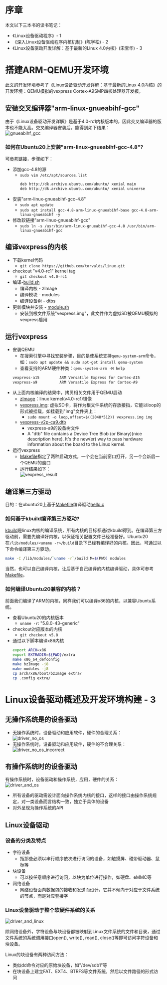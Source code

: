 # 序章
本文以下三本书的读书笔记：
* 《Linux设备驱动程序》- 1
* 《深入Linux设备驱动程序内核机制》(陈学松) - 2
* 《Linux设备驱动开发详解：基于最新的Linux 4.0内核》(宋宝华) - 3

# 搭建ARM-QEMU开发环境
此文的开发环境参考了《Linux设备驱动开发详解：基于最新的Linux 4.0内核》的开发环境：QEMU模拟的vexpress Cortex-A9SMP四核处理器开发板。

## 安装交叉编译器"arm-linux-gnueabihf-gcc"
由于《Linux设备驱动开发详解》是基于4.0-rc1内核版本的，因此交叉编译器的版本也不能太高。交叉编译器安装后，能得到如下结果：<br>
![gnueabihf_gcc](./pictures/gnueabihf_gcc.png)

### 如何在Ubuntu20上安装"arm-linux-gnueabihf-gcc-4.8"?
可[参考链接](https://askubuntu.com/questions/1235819/ubuntu-20-04-gcc-version-lower-than-gcc-7)，步骤如下：
* 添加gcc-4.8的源
   * `sudo vim /etc/apt/sources.list`
      ```bash
      deb http://dk.archive.ubuntu.com/ubuntu/ xenial main
      deb http://dk.archive.ubuntu.com/ubuntu/ xenial universe
      ```
* 安装"arm-linux-gnueabihf-gcc-4.8"
   * `sudo apt update`
   * `sudo apt install gcc-4.8-arm-linux-gnueabihf-base gcc-4.8-arm-linux-gnueabihf -y`
* 修改软链接"arm-linux-gnueabihf-gcc"
   * `sudo ln -s /usr/bin/arm-linux-gnueabihf-gcc-4.8 /usr/bin/arm-linux-gnueabihf-gcc`

## 编译vexpress的内核
* 下载kernel代码
   * `git clone https://github.com/torvalds/linux.git`
* checkout "v4.0-rc1" kernel tag
   * `git checkout v4.0-rc1`
* 编译-[build.sh](./code/env_arm/build.sh)
   * 编译内核 - zImage
   * 编译模块 - modules
   * 编译设备树 - dtbs
* 更新模块并安装 - [module.sh](./code/env_arm/module.sh)
   * 安装到根文件系统"vexpress.img"，此文件作为虚拟SD被QEMU模拟的vexpress启用

## 运行vexpress
* 安装QEMU
   * 在搜索引擎中寻找安装步骤，目的是使系统支持`qemu-system-arm`命令，如：`sudo apt update && sudo apt-get install qemu-system`
   * 查看支持的ARM硬件种类：`qemu-system-arm -M help`
   ```bash
   vexpress-a15         ARM Versatile Express for Cortex-A15
   vexpress-a9          ARM Versatile Express for Cortex-A9
   ```
* 从上面内核编译的结果中，拷贝相关文件用于QEMU启动
   * [zImage](./code/env_arm/zImage)：linux kernel(v4.0-rc1)镜像
   * [vexpress.img](./code/env_arm/vexpress.img): 虚拟SD卡，将作为根文件系统的存放接指，它能以loop的形式被挂载，如挂载到"img"文件夹上：
      * `sudo mount -o loop,offset=$((2048*512)) vexpress.img img`
   * [vexpress-v2p-ca9.dtb](./code/env_arm/vexpress-v2p-ca9.dtb)
      * vexpress-a9的设备树文件
      * A "dtb" file contains a Device Tree Blob (or Binary)(nice description here). It's the new(er) way to pass hardware information about the board to the Linux kernel.
* 运行vexpress
   * [Makefile](./code/env_arm/Makefile)指定了两种启动方式，一个会在当前窗口打开，另一个会新启一个QEMU的窗口
   * 运行结果如下：<br>
      ![vexpress_result](./pictures/vexpress_result.png)

## 编译第三方驱动
目的：在ubuntu20上基于[Makefile](./code/hello/Makefile)编译驱动[hello.c](./code/hello/hello.c)

### 如何基于kbuild编译第三方驱动?
[kbuild](https://www.kernel.org/doc/html/latest/kbuild/modules.html)是linux内核的编译系统，所有内核的目标都通过kbuild得到。在编译第三方驱动前，需要先编译好内核，以保证相关配置文件已经准备好。Ubuntu20在`/lib/modules/<uname -r>/build`目录下已经有编译好的内核。因此，可通过以下命令编译第三方驱动。
```bash
make -C /lib/modules/`uname -r`/build M=$(PWD) modules
```
当然，也可以自己编译内核，让后基于自己编译的内核编译驱动，具体可参考[Makefile](./code/hello/Makefile)。

### 如何编译Ubuntu20兼容的内核？
前面我们编译了ARM的内核，同样我们可以编译x86的内核，以兼容Ubuntu系统。
* 查看Ubuntu20的内核版本
   * `uname -r`: "5.8.0-43-generic"
* checkout对应版本的内核
   * `git checkout v5.8`
* 通过以下脚本编译x86内核
   ```bash
   export ARCH=x86
   export EXTRADIR=${PWD}/extra
   make x86_64_defconfig
   make bzImage -j8
   make modules -j8
   cp arch/x86/boot/bzImage extra/
   cp .config extra/
   ```

# Linux设备驱动概述及开发环境构建 - 3
## 无操作系统是的设备驱动
* 无操作系统时，设备驱动和应用软件，硬件的合理关系：<br>
   ![driver_no_os](./pictures/driver_no_os.png)
* 无操作系统时，设备驱动和应用软件，硬件的不合理关系：<br>
   ![driver_no_os_incorrect](./pictures/driver_no_os_incorrect.png)

## 有操作系统时的设备驱动
有操作系统时，设备驱动和操作系统，应用，硬件的关系：<br>
![driver_and_os](./pictures/driver_and_os.png)
* 所有设备的驱动需设计面向操作系统内核的接口，这样的接口由操作系统规定，对一类设备而言结构一致，独立于具体的设备
* 对外呈现为操作系统的API

## Linux设备驱动
### 设备的分类及特点
* 字符设备
   * 指那些必须以串行顺序依次进行访问的设备，如触摸屏、磁带驱动器、鼠标等
* 块设备
   * 可以按任意顺序进行访问，以块为单位进行操作，如硬盘、eMMC等
* 网络设备
   * 网络设备面向数据包的接收和发送而设计，它并不倾向于对应于文件系统的节点，而是对应套接字

### Linux设备驱动于整个软硬件系统的关系
![driver_and_linux](./pictures/driver_and_linux.png)

除网络设备外，字符设备与块设备都被映射到Linux文件系统的文件和目录，通过文件系统的系统调用接口open(), write(), read(), close()等即可访问字符设备和块设备。

Linux的块设备有两种访问方法：
* 类似dd命令对应的原始块设备，如"/dev/sdb1"等
* 在块设备上建立FAT、EXT4、BTRFS等文件系统，然后以文件路径的形式访问